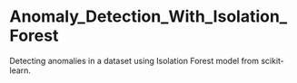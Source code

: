 # Anomaly_Detection_With_Isolation_Forest
 Detecting anomalies in a dataset using Isolation Forest model from scikit-learn.
